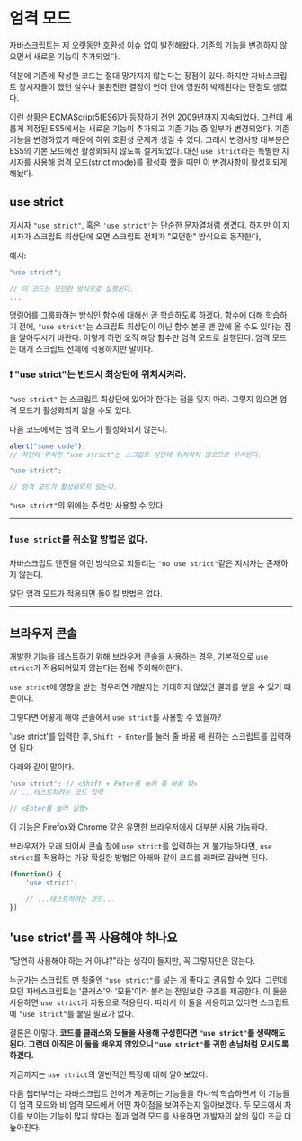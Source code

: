 # 엄격 모드
자바스크립트는 제 오랫동안 호환성 이슈 없이 발전해왔다. 기존의 기능을 변경하지 않으면서 새로운 기능이 추가되었다.

덕분에 기존에 작성한 코드는 절대 망가지지 않는다는 장점이 있다. 하지만 자바스크립트 창시자들이 했던 실수나 불완전한 결정이 언어 안에 영원히 박제된다는 단점도 생겼다.

이런 상황은 ECMAScript5(ES6)가 등장하기 전인 2009년까지 지속되었다. 그런데 새롭게 제정된 ES5에서는 새로운 기능이 추가되고 기존 기능 중 일부가 변경되었다. 기존 기능을 변경하였기 때문에 하위 호환성 문제가 생길 수 있다. 그래서 변경사항 대부분은 ES5의 기본 모드에선 활성화되지 않도록 설게되었다. 대신 ```use strict```라는 특별한 지시자를 사용해 엄격 모드(strict mode)를 활성화 했을 때만 이 변경사항이 활성회되게 해놨다.

## use strict
지시자 ```"use strict"```, 혹은 ```'use strict'```는 단순한 문자열처럼 생겼다. 하지만 이 지시자가 스크립트 최상단에 오면 스크립트 전체가 "모던한" 방식으로 동작한다,

예시:
```javascript
"use strict";

// 이 코드는 모던한 방식으로 실행된다.
...
```

명령어를 그룹화하는 방식인 함수에 대해선 곧 학습하도록 하겠다. 함수에 대해 학습하기 전에, ```"use strict"```는 스크립트 최상단이 아닌 함수 본문 맨 앞에 올 수도 있다는 점을 알아두시기 바란다. 이렇게 하면 오직 해당 함수만 엄격 모드로 실행된다. 엄격 모드는 대개 스크립트 전체에 적용하지만 말이다.

### :exclamation:  "use strict"는 반드시 최상단에 위치시켜라.

```"use strict"``` 는 스크립트 최상단에 있어야 한다는 점을 잊지 마라. 그렇지 않으면 엄격 모드가 활성화되지 않을 수도 있다.

다음 코드에서는 엄격 모드가 활성화되지 않는다.

```javascript
alert("some code");
// 하단에 위치한 "use strict"는 스크립트 상단에 위치하지 않으므로 무시된다.

"use strict";

// 엄격 모드가 활성화되지 않는다.
```

```"use strict"```의 위에는 주석만 사용할 수 있다.
***

### :exclamation: ```use strict```를 취소할 방법은 없다.

자바스크립트 엔진을 이런 방식으로 되돌리는 ```"no use strict"```같은 지시자는 존재하지 않는다.

알단 엄격 모드가 적용되면 돌이킬 방법은 없다.
***

## 브라우저 콘솔
개발한 기능을 테스트하기 위해 브라우저 콘솔을 사용하는 경우, 기본적으로 ```use strict```가 적용되어있지 않는다는 점에 주의해야한다.

```use strict```에 영향을 받는 경우라면 개발자는 기대하지 않았던 결과를 얻을 수 있기 떄문이다.

그렇다면 어떻게 해야 콘솔에서 ```use strict```를 사용할 수 있을까?

'use strict'를 입력한 후, ```Shift + Enter```를 눌러 줄 바꿈 해 원하는 스크립트를 입력하면 된다.

아래와 같이 말이다.

```javascript
'use strict'; // <Shift + Enter를 눌러 줄 바꿈 함>
// ...테스트하려는 코드 입력

// <Enter를 눌러 실행>
```

이 기능은 Firefox와 Chrome 같은 유명한 브라우저에서 대부분 사용 가능하다.

브라우저가 오래 되어서 콘솔 창에 ```use strict```를 입력하는 게 불가능하다면, ```use strict```를 적용하는 가장 확실한 방법은 아래와 같이 코드를 래퍼로 감싸면 된다.

```javascript
(function() {
    'use strict';

    // ...테스트하려는 코드...
})
```

## 'use strict'를 꼭 사용해야 하나요
"당연히 사용해야 하는 거 아냐?"라는 생각이 들지만, 꼭 그렇지만은 않는다.

누군가는 스크립트 맨 윗줄엔 ```"use strict"```를 넣는 게 좋다고 권유할 수 있다. 그런데 모던 자바스크립트는 '클래스'와 '모듈'이라 불리는 전일보한 구조를 제공한다. 이 둘을 사용하면 ```use strict```가 자동으로 적용된다. 따라서 이 둘을 사용하고 있다면 스크립트에 ```"use strict"```를 붙일 필요가 없다.

결론은 이렇다. <strong>코드를 클래스와 모듈을 사용해 구성한다면 ```"use strict"```를 생략해도 된다. 그런데 아직은 이 둘을 배우지 않았으니 ```"use strict"```를 귀한 손님처럼 모시도록 하겠다.</strong> 

지금까지는 ```use strict```의 일반적인 특징에 대해 알아보았다.

다음 챕터부터는 자바스크립트 언어가 제공하는 기능들을 하나씩 학습하면서 이 기능들이 엄격 모드와 비 엄격 모드에서 어떤 차이점을 보여주는지 알아보겠다. 두 모드에서 차이를 보이는 기능이 많지 않다는 점과 엄격 모드를 사용하면 개발자의 삶의 질이 조금 더 높아진다.
